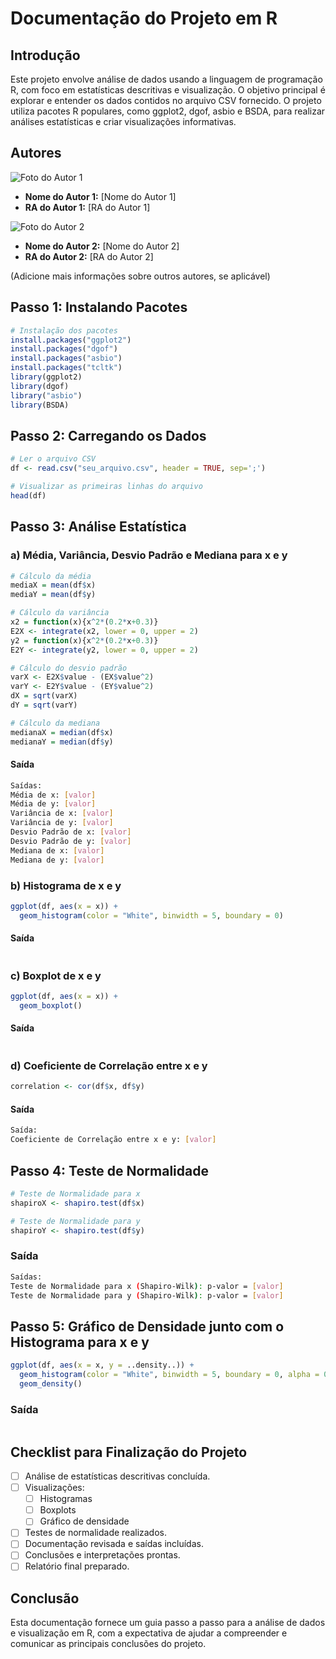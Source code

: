 # Documentação do Projeto em R

## Introdução

Este projeto envolve análise de dados usando a linguagem de programação R, com foco em estatísticas descritivas e visualização. O objetivo principal é explorar e entender os dados contidos no arquivo CSV fornecido. O projeto utiliza pacotes R populares, como ggplot2, dgof, asbio e BSDA, para realizar análises estatísticas e criar visualizações informativas.

## Autores

![Foto do Autor 1](caminho_para_foto_autor1.jpg)

- **Nome do Autor 1:** [Nome do Autor 1]
- **RA do Autor 1:** [RA do Autor 1]

![Foto do Autor 2](caminho_para_foto_autor2.jpg)

- **Nome do Autor 2:** [Nome do Autor 2]
- **RA do Autor 2:** [RA do Autor 2]

(Adicione mais informações sobre outros autores, se aplicável)

## Passo 1: Instalando Pacotes

```R
# Instalação dos pacotes
install.packages("ggplot2")
install.packages("dgof")
install.packages("asbio")
install.packages("tcltk")
library(ggplot2)
library(dgof)
library("asbio")
library(BSDA)
```

## Passo 2: Carregando os Dados

```R
# Ler o arquivo CSV
df <- read.csv("seu_arquivo.csv", header = TRUE, sep=';')

# Visualizar as primeiras linhas do arquivo
head(df)
```

## Passo 3: Análise Estatística

### a) Média, Variância, Desvio Padrão e Mediana para x e y

```R
# Cálculo da média
mediaX = mean(df$x)
mediaY = mean(df$y)

# Cálculo da variância
x2 = function(x){x^2*(0.2*x+0.3)}
E2X <- integrate(x2, lower = 0, upper = 2)
y2 = function(x){x^2*(0.2*x+0.3)}
E2Y <- integrate(y2, lower = 0, upper = 2)

# Cálculo do desvio padrão
varX <- E2X$value - (EX$value^2)
varY <- E2Y$value - (EY$value^2)
dX = sqrt(varX)
dY = sqrt(varY)

# Cálculo da mediana
medianaX = median(df$x)
medianaY = median(df$y)
```

#### Saída

```bash
Saídas:
Média de x: [valor]
Média de y: [valor]
Variância de x: [valor]
Variância de y: [valor]
Desvio Padrão de x: [valor]
Desvio Padrão de y: [valor]
Mediana de x: [valor]
Mediana de y: [valor]
```

### b) Histograma de x e y

```R
ggplot(df, aes(x = x)) +
  geom_histogram(color = "White", binwidth = 5, boundary = 0)
```

#### Saída

![]()

### c) Boxplot de x e y

```R
ggplot(df, aes(x = x)) +
  geom_boxplot()
```

#### Saída

![]()

### d) Coeficiente de Correlação entre x e y

```R
correlation <- cor(df$x, df$y)
```

#### Saída

```bash
Saída:
Coeficiente de Correlação entre x e y: [valor]
```

## Passo 4: Teste de Normalidade

```R
# Teste de Normalidade para x
shapiroX <- shapiro.test(df$x)

# Teste de Normalidade para y
shapiroY <- shapiro.test(df$y)
```

### Saída

```bash
Saídas:
Teste de Normalidade para x (Shapiro-Wilk): p-valor = [valor]
Teste de Normalidade para y (Shapiro-Wilk): p-valor = [valor]
```

## Passo 5: Gráfico de Densidade junto com o Histograma para x e y

```R
ggplot(df, aes(x = x, y = ..density..)) +
  geom_histogram(color = "White", binwidth = 5, boundary = 0, alpha = 0.5) +
  geom_density()
```

### Saída

![]()

## Checklist para Finalização do Projeto

- [ ] Análise de estatísticas descritivas concluída.
- [ ] Visualizações:
  - [ ] Histogramas
  - [ ] Boxplots
  - [ ] Gráfico de densidade
- [ ] Testes de normalidade realizados.
- [ ] Documentação revisada e saídas incluídas.
- [ ] Conclusões e interpretações prontas.
- [ ] Relatório final preparado.

## Conclusão

Esta documentação fornece um guia passo a passo para a análise de dados e visualização em R, com a expectativa de ajudar a compreender e comunicar as principais conclusões do projeto.
